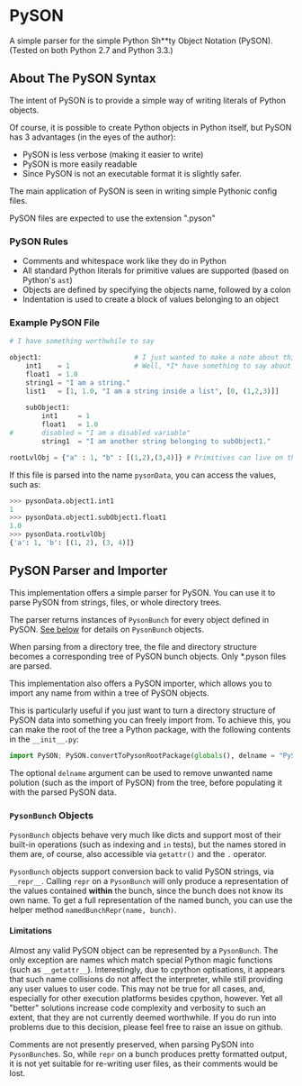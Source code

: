 PySON
=====

A simple parser for the simple Python Sh**ty Object Notation (PySON). (Tested on both Python 2.7 and Python 3.3.)

About The PySON Syntax
----------------------

The intent of PySON is to provide a simple way of writing literals of Python objects.

Of course, it is possible to create Python objects in Python itself, but PySON has 3 advantages (in the eyes of the author):

 * PySON is less verbose (making it easier to write)
 * PySON is more easily readable
 * Since PySON is not an executable format it is slightly safer.

The main application of PySON is seen in writing simple Pythonic config files.

PySON files are expected to use the extension ".pyson"

### PySON Rules

 * Comments and whitespace work like they do in Python
 * All standard Python literals for primitive values are supported (based on Python's `ast`)
 * Objects are defined by specifying the objects name, followed by a colon
 * Indentation is used to create a block of values belonging to an object

### Example PySON File

```python
# I have something worthwhile to say

object1:                       # I just wanted to make a note about this object
    int1    = 1                # Well, *I* have something to say about this variable
    float1  = 1.0
    string1 = "I am a string."
    list1   = [1, 1.0, "I am a string inside a list", [0, (1,2,3)]]
    
    subObject1:
        int1     = 1
        float1   = 1.0
#       disabled = "I am a disabled variable"
        string1  = "I am another string belonging to subObject1."

rootLvlObj = {"a" : 1, "b" : [(1,2),(3,4)]} # Primitives can live on the root level as well, of course.
```

If this file is parsed into the name `pysonData`, you can access the values, such as:

```python
>>> pysonData.object1.int1
1
>>> pysonData.object1.subObject1.float1
1.0
>>> pysonData.rootLvlObj
{'a': 1, 'b': [(1, 2), (3, 4)]}
```

PySON Parser and Importer
-------------------------

This implementation offers a simple parser for PySON. You can use it to parse PySON from strings, files, or whole directory trees.

The parser returns instances of `PysonBunch` for every object defined in PySON. [See below](#bunchinfo) for details on `PysonBunch` objects.

When parsing from a directory tree, the file and directory structure becomes a corresponding tree of PySON bunch objects. Only *.pyson files are parsed.

This implementation also offers a PySON importer, which allows you to import any name from within a tree of PySON objects.

This is particularly useful if you just want to turn a directory structure of PySON data into something you can freely import from. To achieve this, you can make the root of the tree a Python package, with the following contents in the `__init__.py`:

```python
import PySON; PySON.convertToPysonRootPackage(globals(), delname = "PySON")
```

The optional `delname` argument can be used to remove unwanted name polution (such as the import of PySON) from the tree, before populating it with the parsed PySON data.

### <a name="bunchinfo"></a> `PysonBunch` Objects

`PysonBunch` objects behave very much like dicts and support most of their built-in operations (such as indexing and `in` tests), but the names stored in them are, of course, also accessible via `getattr()` and the `.` operator.

`PysonBunch` objects support conversion back to valid PySON strings, via `__repr__`. Calling `repr` on a `PysonBunch` will only produce a representation of the values contained **within** the bunch, since the bunch does not know its own name. To get a full representation of the named bunch, you can use the helper method `namedBunchRepr(name, bunch)`.

#### Limitations

Almost any valid PySON object can be represented by a `PysonBunch`. The only exception are names which match special Python magic functions (such as `__getattr__`). Interestingly, due to cpython optisations, it appears that such name collisions do not affect the interpreter, while still providing any user values to user code. This may not be true for all cases, and, especially for other execution platforms besides cpython, however. Yet all "better" solutions increase code complexity and verbosity to such an extent, that they are not currently deemed worthwhile. If you do run into problems due to this decision, please feel free to raise an issue on github.

Comments are not presently preserved, when parsing PySON into `PysonBunch`es. So, while `repr` on a bunch produces pretty formatted output, it is not yet suitable for re-writing user files, as their comments would be lost.
